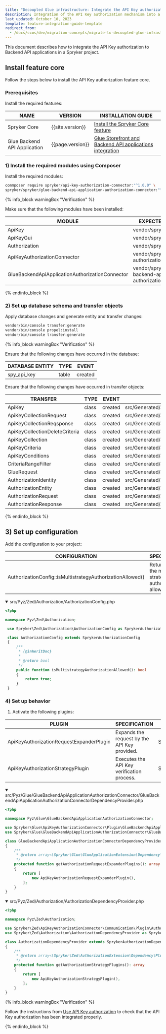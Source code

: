```yaml
---
title: "Decoupled Glue infrastructure: Integrate the API Key authorization"
description: Integration of the API Key authorization mechanism into a Spryker project.
last_updated: October 10, 2023
template: feature-integration-guide-template
redirect_from:
  - /docs/scos/dev/migration-concepts/migrate-to-decoupled-glue-infrastructure/decoupled-glue-infrastructure-integrate-api-key-authorization.html
---
```


This document describes how to integrate the API Key authorization to Backend API applications in a Spryker project.

## Install feature core

Follow the steps below to install the API Key authorization feature core.

### Prerequisites

Install the required features:

| NAME                         | VERSION           | INSTALLATION GUIDE                                                                                                                                                                                                                |
|------------------------------| ----------------- |----------------------------------------------------------------------------------------------------------------------------------------------------------------------------------------------------------------------------------|
| Spryker Core                 | {{site.version}} | [Install the Spryker Core feature](/docs/pbc/all/miscellaneous/{{site.version}}/install-and-upgrade/install-features/install-the-spryker-core-feature.html)                                                                                                                                                                |
| Glue Backend API Application | {{page.version}} | [Glue Storefront and Backend API applications integration](/docs/scos/dev/migration-concepts/migrate-to-decoupled-glue-infrastructure/decoupled-glue-infrastructure-integrate-storefront-and-backend-glue-api-applications.html) |

### 1) Install the required modules using Composer

Install the required modules:

```bash
commposer require spryker/api-key-authorization-connector:"^1.0.0" \
spryker/spryker/glue-backend-api-application-authorization-connector:"^1.4.0"
```

{% info_block warningBox "Verification" %}

Make sure that the following modules have been installed:

| MODULE                       | EXPECTED DIRECTORY                             |
|------------------------------|------------------------------------------------|
| ApiKey                       | vendor/spryker/api-key                         |
| ApiKeyGui                    | vendor/spryker/api-key-gui                     |
| Authorization                | vendor/spryker/authorization                   |
| ApiKeyAuthorizationConnector | vendor/spryker/api-key-authorization-connector |
| GlueBackendApiApplicationAuthorizationConnector                | vendor/spryker/glue-backend-api-application-authorization-connector                   |

{% endinfo_block %}

### 2) Set up database schema and transfer objects

Apply database changes and generate entity and transfer changes:

```bash
vendor/bin/console transfer:generate
vendor/bin/console propel:install
vendor/bin/console transfer:generate
```

{% info_block warningBox "Verification" %}

Ensure that the following changes have occurred in the database:

| DATABASE ENTITY | TYPE | EVENT |
|-----------------| --- | --- |
| spy\_api\_key   | table | created |

Ensure that the following changes have occurred in transfer objects:

| TRANSFER                       | TYPE | EVENT | PATH |
|--------------------------------| --- | --- | --- |
| ApiKey                         | class | created | src/Generated/Shared/Transfer/ApiKeyTransfer |
| ApiKeyCollectionRequest        | class | created | src/Generated/Shared/Transfer/ApiKeyCollectionRequestTransfer |
| ApiKeyCollectionReqsponse      | class | created | src/Generated/Shared/Transfer/ApiKeyCollectionReqsponseTransfer |
| ApiKeyCollectionDeleteCriteria | class | created | src/Generated/Shared/Transfer/ApiKeyCollectionDeleteCriteriaTransfer |
| ApiKeyCollection               | class | created | src/Generated/Shared/Transfer/ApiKeyCollectionTransfer |
| ApiKeyCriteria                 | class | created | src/Generated/Shared/Transfer/ApiKeyCriteriaTransfer |
| ApiKeyConditions                  | class | created | src/Generated/Shared/Transfer/ApiKeyConditionsTransfer |
| CriteriaRangeFilter                  | class | created | src/Generated/Shared/Transfer/CriteriaRangeFilterTransfer |
| GlueRequest                 | class | created | src/Generated/Shared/Transfer/GlueRequestTransfer |
| AuthorizationIdentity  | class | created | src/Generated/Shared/Transfer/AuthorizationIdentityTransfer |
| AuthorizationEntity  | class | created | src/Generated/Shared/Transfer/AuthorizationEntityTransfer |
| AuthorizationRequest  | class | created | src/Generated/Shared/Transfer/AuthorizationRequestTransfer |
| AuthorizationResponse  | class | created | src/Generated/Shared/Transfer/AuthorizationResponseTransfer |

{% endinfo_block %}

## 3) Set up configuration

Add the configuration to your project:

| CONFIGURATION                                              | SPECIFICATION                                                    | NAMESPACE |
|------------------------------------------------------------|------------------------------------------------------------------| --- |
| AuthorizationConfig::isMultistrategyAuthorizationAllowed() | Returns true if the multiple strategies authorization is allowed. | Pyz\Zed\Authorization\AuthorizationConfig |

<details open>
<summary markdown='span'>src/Pyz/Zed/Authorization/AuthorizationConfig.php</summary>

```php
<?php

namespace Pyz\Zed\Authorization;

 use Spryker\Zed\Authorization\AuthorizationConfig as SprykerAuthorizationConfig;

 class AuthorizationConfig extends SprykerAuthorizationConfig
 {
     /**
      * {@inheritDoc}
      *
      * @return bool
      */
     public function isMultistrategyAuthorizationAllowed(): bool
     {
         return true;
     }
 }
```
</details>

### 4) Set up behavior

1. Activate the following plugins:

| PLUGIN | SPECIFICATION                                | NAMESPACE |
| --- |----------------------------------------------| --- |
| ApiKeyAuthorizationRequestExpanderPlugin | Expands the request by the API Key provided. | Spryker\Glue\ApiKeyAuthorizationConnector\Plugin\GlueBackendApiApplicationAuthorizationConnector |
| ApiKeyAuthorizationStrategyPlugin | Executes the API Key verification process.         | Spryker\Zed\ApiKeyAuthorizationConnector\Communication\Plugin\Authorization |

<details open>
<summary markdown='span'>src/Pyz/Glue/GlueBackendApiApplicationAuthorizationConnector/GlueBackendApiApplicationAuthorizationConnectorDependencyProvider.php</summary>

```php
<?php

namespace Pyz\Glue\GlueBackendApiApplicationAuthorizationConnector;

use Spryker\Glue\ApiKeyAuthorizationConnector\Plugin\GlueBackendApiApplicationAuthorizationConnector\ApiKeyAuthorizationRequestExpanderPlugin;
use Spryker\Glue\GlueBackendApiApplicationAuthorizationConnector\GlueBackendApiApplicationAuthorizationConnectorDependencyProvider as SprykerGlueBackendApiApplicationAuthorizationConnectorDependencyProvider;

class GlueBackendApiApplicationAuthorizationConnectorDependencyProvider extends SprykerGlueBackendApiApplicationAuthorizationConnectorDependencyProvider
{
    /**
     * @return array<\Spryker\Glue\GlueApplicationExtension\Dependency\Plugin\AuthorizationRequestExpanderPluginInterface>
     */
    protected function getAuthorizationRequestExpanderPlugins(): array
    {
        return [
            new ApiKeyAuthorizationRequestExpanderPlugin(),
        ];
    }
}

```
</details>

<details open>
<summary markdown='span'>src/Pyz/Zed/Authorization/AuthorizationDependencyProvider.php</summary>

```php  
<?php

namespace Pyz\Zed\Authorization;

use Spryker\Zed\ApiKeyAuthorizationConnector\Communication\Plugin\Authorization\ApiKeyAuthorizationStrategyPlugin;
use Spryker\Zed\Authorization\AuthorizationDependencyProvider as SprykerAuthorizationDependencyProvider;

class AuthorizationDependencyProvider extends SprykerAuthorizationDependencyProvider
{
    /**
     * @return array<\Spryker\Zed\AuthorizationExtension\Dependency\Plugin\AuthorizationStrategyPluginInterface>
     */
    protected function getAuthorizationStrategyPlugins(): array
    {
        return [
            new ApiKeyAuthorizationStrategyPlugin(),
        ];
    }
}

```
</details>

{% info_block warningBox "Verification" %}

Follow the instructions from [Use API Key authorization](/docs/scos/dev/glue-api-guides/{{site.version}}/use-api-key-authorization.html) to check that the API Key authorization has been integrated properly.

{% endinfo_block %}
